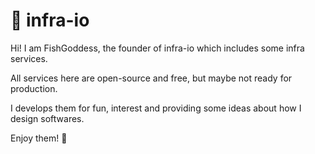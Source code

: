 # 🍉 infra-io

Hi! I am FishGoddess, the founder of infra-io which includes some infra services.

All services here are open-source and free, but maybe not ready for production.

I develops them for fun, interest and providing some ideas about how I design softwares.

Enjoy them! 🛀
